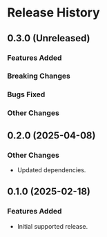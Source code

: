 # Release History

## 0.3.0 (Unreleased)

### Features Added

### Breaking Changes

### Bugs Fixed

### Other Changes

## 0.2.0 (2025-04-08)

### Other Changes

- Updated dependencies.

## 0.1.0 (2025-02-18)

### Features Added

- Initial supported release.
